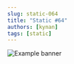 ```yaml
---
slug: static-064
title: "Static #64"
authors: [kynan]
tags: [static]
---
```


![Example banner](/img/stories/static/064.PNG)
